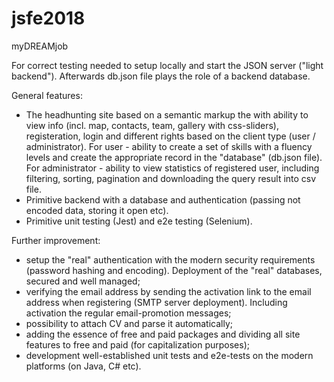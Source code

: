 # jsfe2018

myDREAMjob

For correct testing needed to setup locally and start the JSON server ("light backend"). Afterwards db.json file plays the role of a backend database.

General features:
- The headhunting site based on a semantic markup the with ability to view info (incl. map, contacts, team, gallery with css-sliders), registeration, login and different rights based on the client type (user / administrator). For user - ability to create a set of skills with a fluency levels and create the appropriate record in the "database" (db.json file). For administrator - ability to view statistics  of registered user, including filtering, sorting, pagination and downloading the query result into csv file.
- Primitive backend with a database and authentication (passing not encoded data, storing it open etc).
- Primitive unit testing (Jest) and e2e testing (Selenium).

Further improvement:
- setup the "real" authentication with the modern security requirements (password hashing and encoding). Deployment of the "real" databases, secured and well managed;
- verifying the email address by sending the activation link to the email address when registering (SMTP server deployment). Including activation the regular email-promotion messages;
- possibility to attach CV and parse it automatically;
- adding the essence of free and paid packages and dividing all site features to free and paid (for capitalization purposes);
- development well-established unit tests and e2e-tests on the modern platforms (on Java, C# etc).
